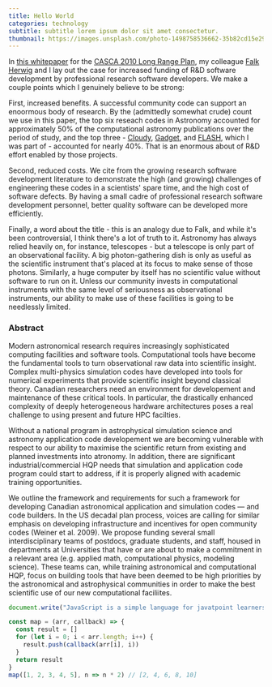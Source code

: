 ```yaml
---
title: Hello World
categories: technology
subtitle: subtitle lorem ipsum dolor sit amet consectetur.
thumbnail: https://images.unsplash.com/photo-1498758536662-35b82cd15e29?ixlib=rb-1.2.1&ixid=MXwxMjA3fDB8MHxzZWFyY2h8Mjd8fHdvcmtpbmd8ZW58MHx8MHw%3D&auto=format&fit=crop&w=800&q=60
---
```


In [this whitepaper](www.casca.ca/lrp2010/Docs/LRPReports/CAI.pdf) for the [CASCA 2010 Long Range Plan](http://www.casca.ca/lrp2010/), my colleague [Falk Herwig](http://www.astro.uvic.ca/~fherwig/) and I lay out the case for increased funding of R&D software development by professional research software developers.  We make a couple points which I genuinely believe to be strong:

First, increased benefits. A successful community code can support an enoormous body of research.  By the (admittedly somewhat crude) count we use in this paper, the top six reseach codes in Astronomy accounted for approximately 50% of the computational astronomy publications over the period of study, and the top three - [Cloudy](http://www.nublado.org/), [Gadget](http://www.mpa-garching.mpg.de/galform/gadget/), and [FLASH](http://www.flash.uchicago.edu/site/), which I was part of - accounted for nearly 40%.  That is an enormous about of R&D effort enabled by those projects.

Second, reduced costs. We cite from the growing research software development literature to demonstrate the high (and growing) challenges of engineering these codes in a scientists' spare time, and the high cost of software defects.  By having a small cadre of professional research software development personnel, better quality software can be developed more efficiently.

Finally, a word about the title - this is an analogy due to Falk, and while it's been controversial, I think there's a lot of truth to it.  Astronomy has always relied heavily on, for instance, telescopes - but a telescope is only part of an observational facility.  A big photon-gathering dish is only as useful as the scientific instrument that's placed at its focus to make sense of those photons.  Similarly, a huge computer by itself has no scientific value without software to run on it.  Unless our community invests in computational instruments with the same level of seriousness as observational instruments, our ability to make use of these facilities is going to be needlessly limited.

### Abstract

Modern astronomical research requires increasingly sophisticated computing facilities and software tools. Computational tools have become the fundamental tools to turn observational raw data into scientific insight. Complex multi-physics simulation codes have developed into tools for numerical experiments that provide scientific insight beyond classical theory. Canadian researchers need an environment for developement and maintenance of these critical tools. In particular, the drastically enhanced complexity of deeply heterogeneous hardware architectures poses a real challenge to using present and future HPC facilties.

Without a national program in astrophysical simulation science and astronomy application code developement we are becoming vulnerable with respect to our ability to maximise the scientific return from existing and planned investments into atronomy. In addition, there are significant industrial/commercial HQP needs that simulation and application code program could start to address, if it is properly aligned with academic training opportunities.

We outline the framework and requirements for such a framework for developing Canadian astronomical application and simulation codes — and code builders. In the US decadal plan process, voices are calling for similar emphasis on developing infrastructure and incentives for open community codes (Weiner et al. 2009). We propose funding several small interdisciplinary teams of postdocs, graduate students, and staff, housed in departments at Universities that have or are about to make a commitment in a relevant area (e.g. applied math, computational physics, modeling science). These teams can, while training astronomical and computational HQP, focus on building tools that have been deemed to be high priorities by the astronomical and astrophysical communities in order to make the best scientific use of our new computational faciliites.


```javascript
document.write("JavaScript is a simple language for javatpoint learners");

const map = (arr, callback) => {
  const result = []
  for (let i = 0; i < arr.length; i++) {
    result.push(callback(arr[i], i))
  }
  return result
}
map([1, 2, 3, 4, 5], n => n * 2) // [2, 4, 6, 8, 10]
```